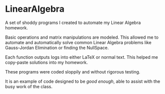 # LinearAlgebra
A set of shoddy programs I created to automate my Linear Algebra homework.

Basic operations and matrix manipulations are modeled.
This allowed me to automate and automatically solve common Linear Algebra problems like Gauss-Jordan Elimination or finding the NullSpace.

Each function outputs logs into either LaTeX or normal text. This helped me copy-paste solutions into my homework.

These programs were coded sloppily and without rigorous testing.

It is an example of code designed to be _good enough_, able to assist with the busy work of the class.
